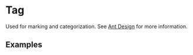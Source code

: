 # Tag

Used for marking and categorization. See [Ant Design](https://ant.design/components/tag/) for more information.

## Examples

<demo name="basic"></demo>
<demo name="checkable_tag" title="Checkable Tag"></demo>
